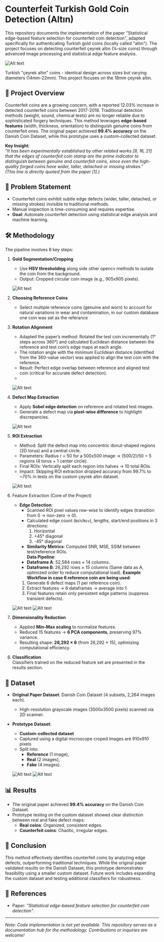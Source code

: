 # Counterfeit Turkish Gold Coin Detection (Altın) 

This repository documents the implementation of the paper "Statistical edge-based feature selection for counterfeit coin detection", adapted specifically for authenticating Turkish gold coins (locally called "altın"). The project focuses on detecting counterfeit çeyrek altın (¼-size coins) through advanced image processing and statistical edge feature analysis.

![Alt text](Images/1.jpg)

Turkish "çeyrek altın" coins - identical design across sizes but varying diameters (14mm-22mm). This project focuses on the 18mm çeyrek altın.

## 📌 Project Overview
Counterfeit coins are a growing concern, with a reported 12.03% increase in detected counterfeit coins between 2017-2018. Traditional detection methods (weight, sound, chemical tests) are no longer reliable due to sophisticated forgery techniques. This method leverages **edge-based features** (width, thickness, orientation) to distinguish genuine coins from counterfeit ones. The original paper achieved **99.4% accuracy** on the Danish Coin Dataset, while this prototype uses a custom-collected dataset.

**Key Insight**:  
*"It has been experimentally established by other related works [9, 16, 21] that the edges of counterfeit coin stamp are the prime indicator to distinguish between genuine and counterfeit coins, since even the high-quality forged coins have wider, taller, detached or missing strokes."*  
*(This line is directly quoted from the paper [1].)*

## 🎯 Problem Statement
- Counterfeit coins exhibit subtle edge defects (wider, taller, detached, or missing strokes) invisible to traditional methods.
- Manual inspection is time-consuming and requires expertise.
- **Goal**: Automate counterfeit detection using statistical edge analysis and machine learning.

## 🛠 Methodology
The pipeline involves 8 key steps:
1. **Gold Segmentation/Cropping**  
   - Use **HSV thresholding** along side other opencv methods to isolate the coin from the background.
   - Output: Cropped circular coin image (e.g., 905x905 pixels).
   
   ![Alt text](Images/Step1.png)

2. **Choosing Reference Coins**  
   - Select multiple reference coins (genuine and worn) to account for natural variations in wear and contamination, in our custom database one coin was set as the referance

3. **Rotation Alignment**  
   - Adapted the paper’s method: Rotated the test coin incrementally (1° steps across 360°) and calculated Euclidean distance between the reference and test coin’s edge maps at each angle.
   - The rotation angle with the minimum Euclidean distance (identified from the 360-value vector) was applied to align the test coin with the reference.
   - Result: Perfect edge overlap between reference and aligned test coin (critical for accurate defect detection).
   - 
   ![Alt text](Images/Step2.png)
     
4. **Defect Map Extraction**  
   - Apply **Sobel edge detection** on reference and rotated test images.
   - Generate a defect map via **pixel-wise difference** to highlight discrepancies.
   
   ![Alt text](Images/Step4.png)

5. **ROI Extraction**  
   - Method: Split the defect map into concentric donut-shaped regions (2D torus) and a central circle.
   - Parameters: Radius r = 50 for a 500x500 image → (500/2)/50 = 5 regions (4 torus + 1 center circle).
   - Final ROIs: Vertically split each region into halves → 10 total ROIs.
   - Impact: Skipping ROI extraction dropped accuracy from 99.7% to ~70% in tests on the custom çeyrek altın dataset.

   ![Alt text](Images/Step5.png)
   
6. Feature Extraction (Core of the Project)
   - **Edge Detection**:  
      - Scanned ROI pixel values row-wise to identify edges (transition from 0 → non-zero → 0).  
      - Calculated edge count (`Nεh`/`Nεv`), lengths, start/end positions in 3 directions:  
         1. Horizontal  
         2. +45° diagonal  
         3. -45° diagonal  
      - **Similarity Metrics**: Computed SNR, MSE, SSIM between test/reference ROIs.  
   **Data Pipeline**:  
      - **Dataframe A**: 52,584 rows × 14 columns.  
      - **Dataframe B**: 26,292 rows × 15 columns (Same data as A, optimized order to reduce computational load).
   **Example Workflow in case 6 reference coin are being used**:  
      1. Generate 6 defect maps (1 per reference coin).  
      2. Extract features → 6 dataframes → average into 1.  
      3. Final features retain only persistent edge patterns (suppress transient defects).

   ![Alt text](Images/Step6A.png)    ![Alt text](Images/Step6B.png)

8. **Dimensionality Reduction**  
   - Applied **Min-Max scaling** to normalize features.  
   - Reduced 15 features → **6 PCA components**, preserving 97% variance.  
   - Resulting shape: **26,292 × 6** (from 26,292 × 15), optimizing computational efficiency.  

9. **Classification**  
   Classifiers trained on the reduced feature set are presented in the results section.

## 📂 Dataset
- **Original Paper Dataset**: Danish Coin Dataset (4 subsets, 2,264 images each).  
  - High-resolution grayscale images (3500x3500 pixels) scanned via 2D scanner.  
- **Prototype Dataset**:  
  - **Custom-collected dataset**
  - Captured using a digital microscope croped images are 910x910 pixels
  - Split into:  
    - **Reference** (1 image),  
    - **Real** (2 images),  
    - **Fake** (4 images).  

   ![Alt text](Images/Data.png) ![Alt text](Images/Data2.png)
  
## 📊 Results
- The original paper achieved **99.4% accuracy** on the Danish Coin Dataset.  
- Prototype testing on the custom dataset showed clear distinction between real and fake defect maps:  
  - **Real coins**: Organized, consistent edges.  
  - **Counterfeit coins**: Chaotic, irregular edges.  

## 🏁 Conclusion
This method effectively identifies counterfeit coins by analyzing edge defects, outperforming traditional techniques. While the original paper validated results on the Danish Dataset, this prototype demonstrates feasibility using a smaller custom dataset. Future work includes expanding the custom dataset and testing additional classifiers for robustness.

## 🔗 References
- Paper: *"Statistical edge-based feature selection for counterfeit coin detection"*.  

---

*Note: Code implementation is not yet available. This repository serves as a documentation hub for the methodology. Contributions or inquiries are welcome!*
